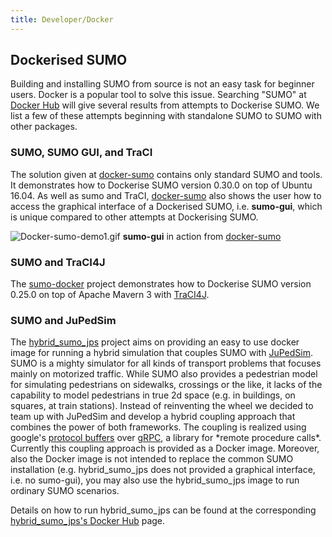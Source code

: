 ```yaml
---
title: Developer/Docker
---
```


## Dockerised SUMO

Building and installing SUMO from source is not an easy task for
beginner users. Docker is a popular tool to solve this issue. Searching
"SUMO" at [Docker Hub](https://hub.docker.com) will give several results
from attempts to Dockerise SUMO. We list a few of these attempts
beginning with standalone SUMO to SUMO with other packages.

### SUMO, SUMO GUI, and TraCI

The solution given at
[docker-sumo](https://github.com/bogaotory/docker-sumo) contains only
standard SUMO and tools. It demonstrates how to Dockerise SUMO version
0.30.0 on top of Ubuntu 16.04. As well as sumo and TraCI,
[docker-sumo](https://github.com/bogaotory/docker-sumo) also shows the
user how to access the graphical interface of a Dockerised SUMO, i.e.
**sumo-gui**, which is unique compared to other attempts at Dockerising
SUMO.

![Docker-sumo-demo1.gif](../images/Docker-sumo-demo1.gif "Docker-sumo-demo1.gif")
**sumo-gui** in action from [docker-sumo](https://github.com/bogaotory/docker-sumo)

### SUMO and TraCI4J

The [sumo-docker](https://hub.docker.com/r/similitude/sumo-docker/)
project demonstrates how to Dockerise SUMO version 0.25.0 on top of
Apache Mavern 3 with [TraCI4J](https://github.com/egueli/TraCI4J).

### SUMO and JuPedSim

The
[hybrid_sumo_jps](https://hub.docker.com/r/grgrlmml/hybrid_sumo_jps/)
project aims on providing an easy to use docker image for running a
hybrid simulation that couples SUMO with
[JuPedSim](http://www.jupedsim.org). SUMO is a mighty simulator for all
kinds of transport problems that focuses mainly on motorized traffic.
While SUMO also provides a pedestrian model for simulating pedestrians
on sidewalks, crossings or the like, it lacks of the capability to model
pedestrians in true 2d space (e.g. in buildings, on squares, at train
stations). Instead of reinventing the wheel we decided to team up with
JuPedSim and develop a hybrid coupling approach that combines the power
of both frameworks. The coupling is realized using google's [protocol
buffers](https://github.com/google/protobuf) over
[gRPC](https://github.com/grpc), a library for \*remote procedure
calls\*. Currently this coupling approach is provided as a Docker image.
Moreover, also the Docker image is not intended to replace the common
SUMO installation (e.g. hybrid_sumo_jps does not provided a graphical
interface, i.e. no sumo-gui), you may also use the hybrid_sumo_jps
image to run ordinary SUMO scenarios.

Details on how to run hybrid_sumo_jps can be found at the
corresponding [hybrid_sumo_jps's Docker
Hub](https://hub.docker.com/r/grgrlmml/hybrid_sumo_jps/) page.